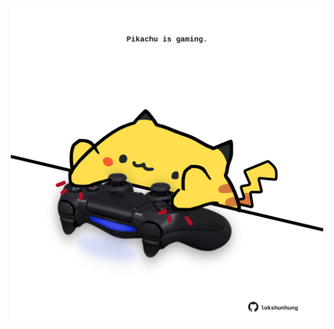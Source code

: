 <!-- built at 31/08/2025, 07:00:34 UTC -->
<p align="center">
  <img width="500" height="500" src="./ReadmeImage.svg">
</p>
